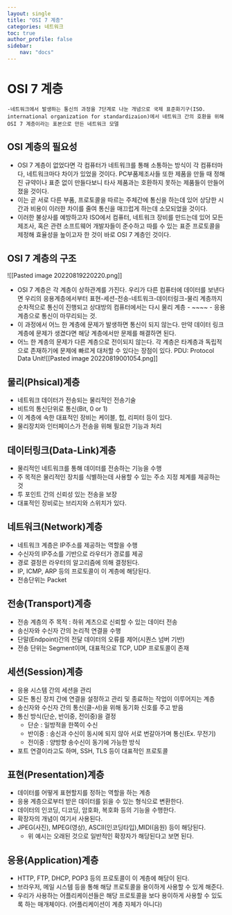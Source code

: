 ```yaml
---
layout: single
title: "OSI 7 계층"
categories: 네트워크
toc: true
author_profile: false
sidebar:
    nav: "docs"
---
```



# OSI 7 계층
	-네트워크에서 발생하는 통신의 과정을 7단계로 나눈 개념으로 국제 표준화기구(ISO. international organization for standardizaion)에서 네트워크 간의 호환을 위해 OSI 7 계층이라는 표본으로 만든 네트워크 모델


## OSI 계층의 필요성
- OSI 7 계층이 없었다면 각 컴퓨터가 네트워크를 통해 소통하는 방식이 각 컴퓨터마다, 네트워크마다 차이가 있었을 것이다. PC부품제조사들 또한 제품을 만들 때 정해진 규약이나 표준 없이 만들다보니 타사 제품과는 호환하지 못하는 제품들이 만들어졌을 것이다.
- 이는 곧 서로 다른 부품, 프로토콜을 따르는 주체간에 통신을 하는데 있어 상당한 시간과 비용이 이러한 차이를 줄여 통신을 매끄럽게 하는데 소모되었을 것이다.
- 이러한 불상사를 예방하고자 ISO에서 컴퓨터, 네트워크 장비를 만드는데 있어 모든 제조사, 혹은 관련 소프트웨어 개발자들이 준수하고 따를 수 있는 표준 프로토콜을 제정해 효율성을 높이고자 한 것이 바로 OSI 7 계층인 것이다.


## OSI 7 계층의 구조
![[Pasted image 20220819220220.png]]
- OSI 7 계층은 각 계층이 상하관계를 가진다. 우리가 다른 컴퓨터에 데이터를 보낸다면 우리의 응용계층에서부터 표현-세션-전송-네트워크-데이터링크-물리 계층까지 순차적으로 통신이 진행되고 상대방의 컴퓨터에서는 다시 물리 계층 - ~~~~ - 응용 계층으로 통신이 마무리되는 것.
- 이 과정에서 어느 한 계층에 문제가 발생하면 통신이 되지 않는다. 만약 데이터 링크 계층에 문제가 생겼다면 해당 계층에서만 문제를 해결하면 된다. 
- 어느 한  계층의 문제가 다른 계층으로 전이되지 않는다. 각 계층은 타계층과 독립적으로 존재하기에 문제에 빠르게 대처할 수 있다는 장점이 있다. 
PDU: Protocol Data Unit![[Pasted image 20220819001054.png]]

## 물리(Phsical)계층
- 네트워크 데이터가 전송되는 물리적인 전송기술
- 비트의 통신단위로 통신(Bit, 0 or 1)
- 이 계층에 속한 대표적인 장비는 케이블, 헙, 리피터 등이 있다.
- 물리장치와 인터페이스가 전송을 위해 필요한 기능과 처리



## 데이터링크(Data-Link)계층
- 물리적인 네트워크를 통해 데이터를 전송하는 기능을 수행
- 주 목적은 물리적인 장치를 식별하는데 사용할 수 있는 주소 지정 체계를 제공하는 것
- 투 포인트 간의 신뢰성 있는 전송을 보장
- 대표적인 장비로는 브리지와 스위치가 있다.


## 네트워크(Network)계층
- 네트워크 계층은 IP주소를 제공하는 역할을 수행
- 수신자의 IP주소를 기반으로 라우터가 경로를 제공
- 경로 결정은 라우터의 알고리즘에 의해 결정된다.
- IP, ICMP, ARP 등의 프로토콜이 이 계층에 해당된다.
- 전송단위는 Packet


## 전송(Transport)계층
- 전송 계층의 주 목적 : 하위 계츠으로 신뢰할 수 있는 데이터 전송
- 송신자와 수신자 간의 논리적 연결을 수행
- 단말(Endpoint)간의 전달 데이터의 오류를 제어(시퀀스 넘버 기반)
- 전송 단위는 Segment이며, 대표적으로 TCP, UDP 프로토콜이 존재


## 세션(Session)계층
- 응용 시스템 간의 세션을 관리
- 모든 통신 장치 간에 연결을 설정하고 관리 및 종료하는 작업이 이루어지는 계층
- 송신자와 수신자 간의 통신(클-서)을 위해 동기화 신호를 주고 받음
- 통신 방식(단순, 반이중, 전이중)을 결정
	- 단순 : 일방적을 한쪽이 수신
	- 반이중 : 송신과 수신이 동시에 되지 않아 서로 번갈아가며 통신(Ex. 무전기)
	- 전이중 : 양방향 송수신이 동기에 가능한 방식
- 포트 연결이라고도 하며, SSH, TLS 등이 대표적인 프로토콜


## 표현(Presentation)계층
- 데이터를 어떻게 표현할지를 정하는 역할을 하는 계층
- 응용 계층으로부터 받은 데이터를 읽을 수 있는 형식으로 변환한다.
- 데이터의 인코딩, 디코딩,  암호화, 복호화 등의 기능을 수행한다.
- 확장자의 개념이 여기서 사용된다.
- JPEG(사진), MPEG(영상), ASCII(인코딩타입),MIDI(음원) 등이 해당된다.
	- 위 예시는 오래된 것으로 일반적인 확장자가 해당된다고 보면 된다.



## 응용(Application)계층
- HTTP, FTP, DHCP, POP3 등의 프로토콜이 이 계층에 해당이 된다.
- 브라우저, 메일 시스템 등을 통해 해당 프로토콜을 용이하게 사용할 수 있게 해준다.
- 우리가 사용하는 어플리케이션들은 해당 프로토콜을 보다 용이하게 사용할 수 있도록 하는 매개체이다. (어플리케이션이 계층 자체가 아니다)

